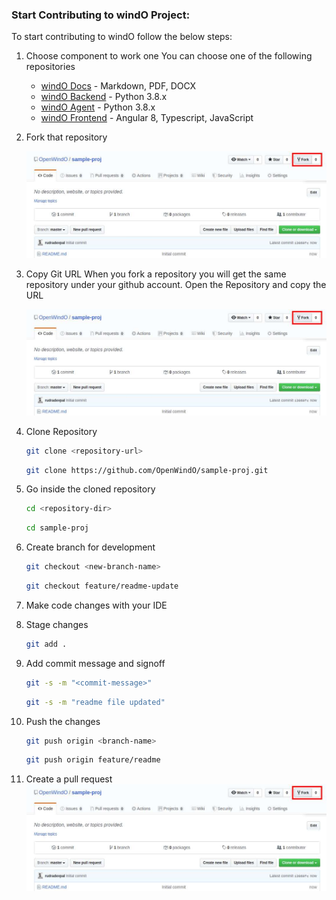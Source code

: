 ### Start Contributing to windO Project:
To start contributing to windO follow the below steps:

1. Choose component to work one
	You can choose one of the following repositories
	* [windO Docs](https://github.com/OpenWindO/windO-docs) - Markdown, PDF, DOCX
	* [windO Backend](https://github.com/OpenWindO/windO-backend) - Python 3.8.x
	* [windO Agent](https://github.com/OpenWindO/windO-agent) - Python 3.8.x
	* [windO Frontend](https://github.com/OpenWindO/windO-frontend) - Angular 8, Typescript, JavaScript
2. Fork that repository

	![alt text](https://raw.githubusercontent.com/rudradevpal/contributing-opensource/master/assets/images/fork-repo.jpg "Fork a repository")
    
3. Copy Git URL
	When you fork a repository you will get the same repository under your github account. Open the Repository and copy the URL
	
	![alt text](https://raw.githubusercontent.com/rudradevpal/contributing-opensource/master/assets/images/fork-repo.jpg "Copy URL")
	

4. Clone Repository
	```sh
	git clone <repository-url>
	```
	```sh
	git clone https://github.com/OpenWindO/sample-proj.git
	```
5. Go inside the cloned repository
	```sh
	cd <repository-dir>
	```
	```sh
	cd sample-proj
	```
6. Create branch for development
	```sh
	git checkout <new-branch-name>
	```
	```sh
	git checkout feature/readme-update
	```
7. Make code changes with your IDE
8. Stage changes
	```sh
	git add .
	```
9. Add commit message and signoff
	```sh
	git -s -m "<commit-message>"
	```
	```sh
	git -s -m "readme file updated"
	```
10. Push the changes
	```sh
	git push origin <branch-name>
	```
	```sh
	git push origin feature/readme
	```
11. Create a pull request
	![alt text](https://raw.githubusercontent.com/rudradevpal/contributing-opensource/master/assets/images/fork-repo.jpg "Create pull request")
